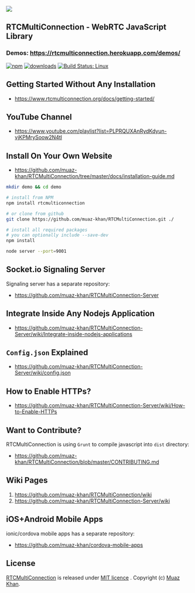 <a href="https://www.rtcmulticonnection.org/"><img src="https://i.imgur.com/MFfRBSM.png" /></a>

## RTCMultiConnection - WebRTC JavaScript Library

### Demos: https://rtcmulticonnection.herokuapp.com/demos/

[![npm](https://img.shields.io/npm/v/rtcmulticonnection.svg)](https://npmjs.org/package/rtcmulticonnection) [![downloads](https://img.shields.io/npm/dm/rtcmulticonnection.svg)](https://npmjs.org/package/rtcmulticonnection) [![Build Status: Linux](https://travis-ci.org/muaz-khan/RTCMultiConnection.png?branch=master)](https://travis-ci.org/muaz-khan/RTCMultiConnection)

## Getting Started Without Any Installation

* https://www.rtcmulticonnection.org/docs/getting-started/

## YouTube Channel

* https://www.youtube.com/playlist?list=PLPRQUXAnRydKdyun-vjKPMrySoow2N4tl

## Install On Your Own Website

* https://github.com/muaz-khan/RTCMultiConnection/tree/master/docs/installation-guide.md

```sh
mkdir demo && cd demo

# install from NPM
npm install rtcmulticonnection

# or clone from github
git clone https://github.com/muaz-khan/RTCMultiConnection.git ./

# install all required packages
# you can optionally include --save-dev
npm install

node server --port=9001
```

## Socket.io Signaling Server

Signaling server has a separate repository:

* https://github.com/muaz-khan/RTCMultiConnection-Server

## Integrate Inside Any Nodejs Application

* https://github.com/muaz-khan/RTCMultiConnection-Server/wiki/Integrate-inside-nodejs-applications

## `Config.json` Explained

* https://github.com/muaz-khan/RTCMultiConnection-Server/wiki/config.json

## How to Enable HTTPs?

* https://github.com/muaz-khan/RTCMultiConnection-Server/wiki/How-to-Enable-HTTPs

## Want to Contribute?

RTCMultiConnection is using `Grunt` to compile javascript into `dist` directory:

* https://github.com/muaz-khan/RTCMultiConnection/blob/master/CONTRIBUTING.md

## Wiki Pages

1. https://github.com/muaz-khan/RTCMultiConnection/wiki
2. https://github.com/muaz-khan/RTCMultiConnection-Server/wiki

## iOS+Android Mobile Apps

ionic/cordova mobile apps has a separate repository:

* https://github.com/muaz-khan/cordova-mobile-apps

## License

[RTCMultiConnection](https://github.com/muaz-khan/RTCMultiConnection) is released under [MIT licence](https://github.com/muaz-khan/RTCMultiConnection/blob/master/LICENSE.md) . Copyright (c) [Muaz Khan](https://MuazKhan.com/).
